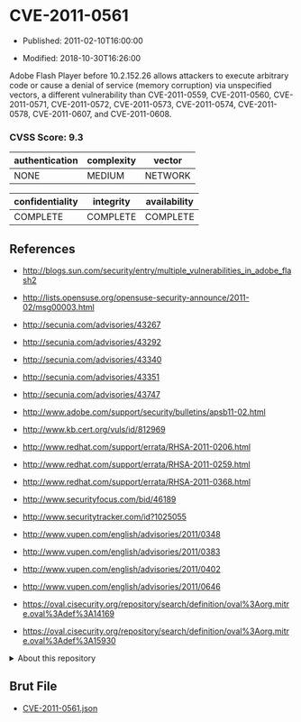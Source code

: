# CVE-2011-0561

- Published: 2011-02-10T16:00:00

- Modified: 2018-10-30T16:26:00

Adobe Flash Player before 10.2.152.26 allows attackers to execute arbitrary code or cause a denial of service (memory corruption) via unspecified vectors, a different vulnerability than CVE-2011-0559, CVE-2011-0560, CVE-2011-0571, CVE-2011-0572, CVE-2011-0573, CVE-2011-0574, CVE-2011-0578, CVE-2011-0607, and CVE-2011-0608.

### CVSS Score: **9.3**

| authentication | complexity | vector |
| --- | --- | --- |
| NONE | MEDIUM | NETWORK |

| confidentiality | integrity | availability |
| --- | --- | --- |
| COMPLETE | COMPLETE | COMPLETE |

## References

* http://blogs.sun.com/security/entry/multiple_vulnerabilities_in_adobe_flash2

* http://lists.opensuse.org/opensuse-security-announce/2011-02/msg00003.html

* http://secunia.com/advisories/43267

* http://secunia.com/advisories/43292

* http://secunia.com/advisories/43340

* http://secunia.com/advisories/43351

* http://secunia.com/advisories/43747

* http://www.adobe.com/support/security/bulletins/apsb11-02.html

* http://www.kb.cert.org/vuls/id/812969

* http://www.redhat.com/support/errata/RHSA-2011-0206.html

* http://www.redhat.com/support/errata/RHSA-2011-0259.html

* http://www.redhat.com/support/errata/RHSA-2011-0368.html

* http://www.securityfocus.com/bid/46189

* http://www.securitytracker.com/id?1025055

* http://www.vupen.com/english/advisories/2011/0348

* http://www.vupen.com/english/advisories/2011/0383

* http://www.vupen.com/english/advisories/2011/0402

* http://www.vupen.com/english/advisories/2011/0646

* https://oval.cisecurity.org/repository/search/definition/oval%3Aorg.mitre.oval%3Adef%3A14169

* https://oval.cisecurity.org/repository/search/definition/oval%3Aorg.mitre.oval%3Adef%3A15930

<details>
<summary>About this repository</summary> 

  This repository is part of the project [Live Hack CVE](https://github.com/Live-Hack-CVE). Main website can be found [www.live-hack.org](https://www.live-hack.org) 
  
  Made by [Sn0wAlice](https://github.com/Sn0wAlice) for the people that care about security and need to have a feed of the latest CVEs. Hope you enjoy it, don't forget to star the repo and follow me on [Twitter](https://twitter.com/Sn0wAlice) and [Github](https://github.com/Sn0wAlice). And that is my [personnal website](https://www.alice-snow.me/)

  - [Home Page](https://github.com/Live-Hack-CVE)
  - [Framework](https://github.com/Live-Hack-CVE/cve-framework)
  - [CVE database](https://github.com/Live-Hack-CVE/full_database)
  - [Changelog](https://github.com/Live-Hack-CVE/Changelog)
</details>

## Brut File

* [CVE-2011-0561.json](https://raw.githubusercontent.com/Live-Hack-CVE/full_database/main/cves/2011/CVE-2011-0561.json)

